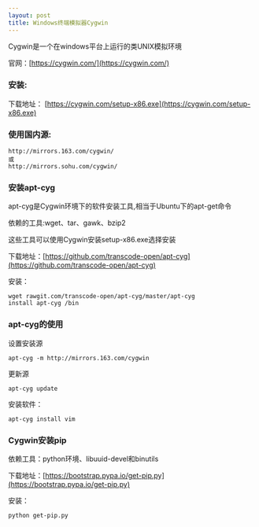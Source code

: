 ```yaml
---
layout: post
title: Windows终端模拟器Cygwin
---
```


Cygwin是一个在windows平台上运行的类UNIX模拟环境

官网：[https://cygwin.com/](https://cygwin.com/)

### 安装:

下载地址： [https://cygwin.com/setup-x86.exe](https://cygwin.com/setup-x86.exe)

### 使用国内源:

	http://mirrors.163.com/cygwin/
	或
	http://mirrors.sohu.com/cygwin/

### 安装apt-cyg

apt-cyg是Cygwin环境下的软件安装工具,相当于Ubuntu下的apt-get命令

依赖的工具:wget、tar、gawk、bzip2

这些工具可以使用Cygwin安装setup-x86.exe选择安装

下载地址：[https://github.com/transcode-open/apt-cyg](https://github.com/transcode-open/apt-cyg)

安装：

	wget rawgit.com/transcode-open/apt-cyg/master/apt-cyg
	install apt-cyg /bin

### apt-cyg的使用

设置安装源

	apt-cyg -m http://mirrors.163.com/cygwin

更新源

	apt-cyg update

安装软件：

	apt-cyg install vim

### Cygwin安装pip

依赖工具：python环境、libuuid-devel和binutils

下载地址：[https://bootstrap.pypa.io/get-pip.py](https://bootstrap.pypa.io/get-pip.py)

安装：

	python get-pip.py


